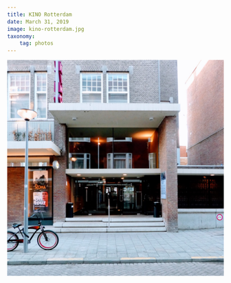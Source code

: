 ```yaml
---
title: KINO Rotterdam
date: March 31, 2019
image: kino-rotterdam.jpg
taxonomy:
    tag: photos
---
```


![image](/assets/images/kino-rotterdam.jpg)
